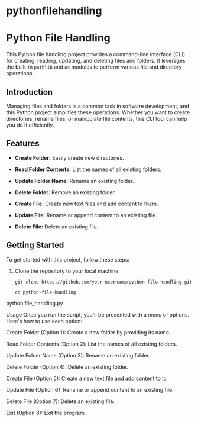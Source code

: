﻿# pythonfilehandling
# Python File Handling

This Python file handling project provides a command-line interface (CLI) for creating, reading, updating, and deleting files and folders. It leverages the built-in `pathlib` and `os` modules to perform various file and directory operations.


## Introduction

Managing files and folders is a common task in software development, and this Python project simplifies these operations. Whether you want to create directories, rename files, or manipulate file contents, this CLI tool can help you do it efficiently.

## Features

- **Create Folder:** Easily create new directories.

- **Read Folder Contents:** List the names of all existing folders.

- **Update Folder Name:** Rename an existing folder.

- **Delete Folder:** Remove an existing folder.

- **Create File:** Create new text files and add content to them.

- **Update File:** Rename or append content to an existing file.

- **Delete File:** Delete an existing file.

## Getting Started

To get started with this project, follow these steps:

1. Clone the repository to your local machine:

   ```shell
   git clone https://github.com/your-username/python-file-handling.git

   cd python-file-handling
python file_handling.py

Usage
Once you run the script, you'll be presented with a menu of options. Here's how to use each option:

Create Folder (Option 1): Create a new folder by providing its name.

Read Folder Contents (Option 2): List the names of all existing folders.

Update Folder Name (Option 3): Rename an existing folder.

Delete Folder (Option 4): Delete an existing folder.

Create File (Option 5): Create a new text file and add content to it.

Update File (Option 6): Rename or append content to an existing file.

Delete File (Option 7): Delete an existing file.

Exit (Option 8): Exit the program.




